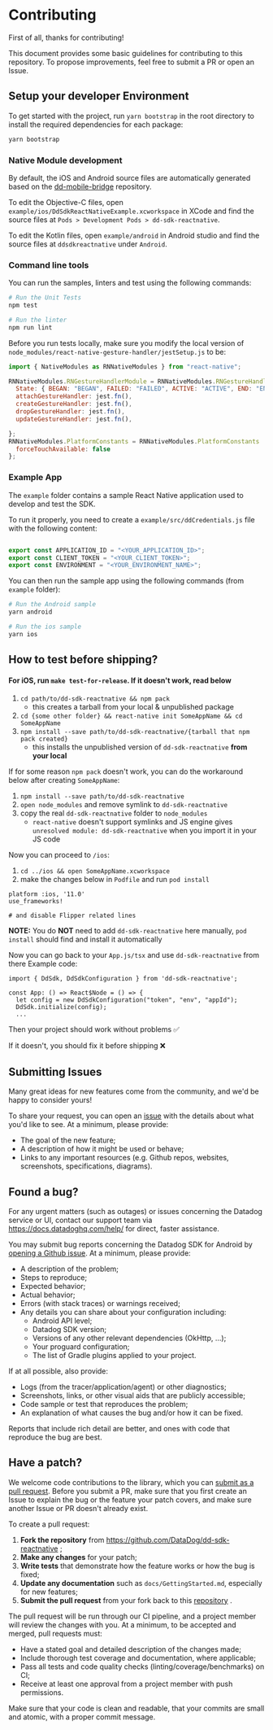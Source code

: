 # Contributing

First of all, thanks for contributing!

This document provides some basic guidelines for contributing to this repository.
To propose improvements, feel free to submit a PR or open an Issue.

## Setup your developer Environment

To get started with the project, run `yarn bootstrap` in the root directory to install the required dependencies for each package:

```sh
yarn bootstrap
```

### Native Module development

By default, the iOS and Android source files are automatically generated based on the [dd-mobile-bridge](https://github.com/DataDog/dd-mobile-bridge) repository. 

To edit the Objective-C files, open `example/ios/DdSdkReactNativeExample.xcworkspace` in XCode and find the source files at `Pods > Development Pods > dd-sdk-reactnative`.

To edit the Kotlin files, open `example/android` in Android studio and find the source files at `ddsdkreactnative` under `Android`.

### Command line tools

You can run the samples, linters and test using the following commands: 

```sh
# Run the Unit Tests
npm test

# Run the linter
npm run lint
```

Before you run tests locally, make sure you modify the local version of `node_modules/react-native-gesture-handler/jestSetup.js` to be:

```javascript
import { NativeModules as RNNativeModules } from "react-native";

RNNativeModules.RNGestureHandlerModule = RNNativeModules.RNGestureHandlerModule || {
  State: { BEGAN: "BEGAN", FAILED: "FAILED", ACTIVE: "ACTIVE", END: "END" },
  attachGestureHandler: jest.fn(),
  createGestureHandler: jest.fn(),
  dropGestureHandler: jest.fn(),
  updateGestureHandler: jest.fn(),

};
RNNativeModules.PlatformConstants = RNNativeModules.PlatformConstants || {
  forceTouchAvailable: false
};
``` 

### Example App

The `example` folder contains a sample React Native application used to develop and test the SDK.

To run it properly, you need to create a `example/src/ddCredentials.js` file with the following content:

```javascript

export const APPLICATION_ID = "<YOUR_APPLICATION_ID>";
export const CLIENT_TOKEN = "<YOUR_CLIENT_TOKEN>";
export const ENVIRONMENT = "<YOUR_ENVIRONMENT_NAME>";
```

You can then run the sample app using the following commands (from `example` folder):

```sh
# Run the Android sample
yarn android

# Run the ios sample
yarn ios
```


## How to test before shipping?

#### For iOS, run `make test-for-release`. If it doesn't work, read below

1. `cd path/to/dd-sdk-reactnative && npm pack`
    * this creates a tarball from your local & unpublished package
2. `cd {some other folder} && react-native init SomeAppName && cd SomeAppName`
3. `npm install --save path/to/dd-sdk-reactnative/{tarball that npm pack created}`
    * this installs the unpublished version of `dd-sdk-reactnative` **from your local**
 
If for some reason `npm pack` doesn't work, you can do the workaround below after creating `SomeAppName`:

1. `npm install --save path/to/dd-sdk-reactnative`
2. `open node_modules` and remove symlink to `dd-sdk-reactnative`
3. copy the real `dd-sdk-reactnative` folder to `node_modules`
    * `react-native` doesn't support symlinks and JS engine gives `unresolved module: dd-sdk-reactnative` when you import it in your JS code

Now you can proceed to `/ios`:

1. `cd ../ios && open SomeAppName.xcworkspace`
2. make the changes below in `Podfile` and run `pod install`

```
platform :ios, '11.0'
use_frameworks!

# and disable Flipper related lines
```
**NOTE:** You do **NOT** need to add `dd-sdk-reactnative` here manually, `pod install` should find and install it automatically

Now you can go back to your `App.js/tsx` and use `dd-sdk-reactnative` from there
Example code:
```
import { DdSdk, DdSdkConfiguration } from 'dd-sdk-reactnative';

const App: () => React$Node = () => {
  let config = new DdSdkConfiguration("token", "env", "appId");
  DdSdk.initialize(config);
  ...
```

Then your project should work without problems ✅ 

If it doesn't, you should fix it before shipping ❌

## Submitting Issues

Many great ideas for new features come from the community, and we'd be happy to
consider yours!

To share your request, you can open an [issue](https://github.com/DataDog/dd-sdk-reactnative/issues/new) 
with the details about what you'd like to see. At a minimum, please provide:

 - The goal of the new feature;
 - A description of how it might be used or behave;
 - Links to any important resources (e.g. Github repos, websites, screenshots,
     specifications, diagrams).

## Found a bug?

For any urgent matters (such as outages) or issues concerning the Datadog service
or UI, contact our support team via https://docs.datadoghq.com/help/ for direct,
faster assistance.

You may submit bug reports concerning the Datadog SDK for Android by 
[opening a Github issue](https://github.com/DataDog/dd-sdk-reactnative/issues/new).
At a minimum, please provide:

 - A description of the problem;
 - Steps to reproduce;
 - Expected behavior;
 - Actual behavior;
 - Errors (with stack traces) or warnings received;
 - Any details you can share about your configuration including:
    - Android API level;
    - Datadog SDK version;
    - Versions of any other relevant dependencies (OkHttp, …);
    - Your proguard configuration;
    - The list of Gradle plugins applied to your project.

If at all possible, also provide:

 - Logs (from the tracer/application/agent) or other diagnostics;
 - Screenshots, links, or other visual aids that are publicly accessible;
 - Code sample or test that reproduces the problem;
 - An explanation of what causes the bug and/or how it can be fixed.

Reports that include rich detail are better, and ones with code that reproduce
the bug are best.

## Have a patch?

We welcome code contributions to the library, which you can 
[submit as a pull request](https://github.com/DataDog/dd-sdk-reactnative/pull/new/master).
Before you submit a PR, make sure that you first create an Issue to explain the
bug or the feature your patch covers, and make sure another Issue or PR doesn't
already exist.

To create a pull request:

1. **Fork the repository** from https://github.com/DataDog/dd-sdk-reactnative ;
2. **Make any changes** for your patch;
3. **Write tests** that demonstrate how the feature works or how the bug is fixed;
4. **Update any documentation** such as `docs/GettingStarted.md`, especially for
    new features;
5. **Submit the pull request** from your fork back to this 
    [repository](https://github.com/DataDog/dd-sdk-reactnative) .


The pull request will be run through our CI pipeline, and a project member will
review the changes with you. At a minimum, to be accepted and merged, pull
requests must:

 - Have a stated goal and detailed description of the changes made;
 - Include thorough test coverage and documentation, where applicable;
 - Pass all tests and code quality checks (linting/coverage/benchmarks) on CI;
 - Receive at least one approval from a project member with push permissions.

Make sure that your code is clean and readable, that your commits are small and
atomic, with a proper commit message. 